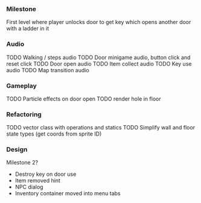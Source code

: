 
### Milestone

First level where player unlocks door to get key which opens another door with a ladder in it

### Audio

TODO Walking / steps audio 
TODO Door minigame audio, button click and reset click
TODO Door open audio
TODO Item collect audio
TODO Key use audio
TODO Map transition audio

### Gameplay
TODO Particle effects on door open
TODO render hole in floor


### Refactoring 
TODO vector class with operations and statics
TODO Simplify wall and floor state types (get coords from sprite ID)


### Design

Milestone 2? 
* Destroy key on door use 
* Item removed hint
* NPC dialog 
* Inventory container moved into menu tabs 
